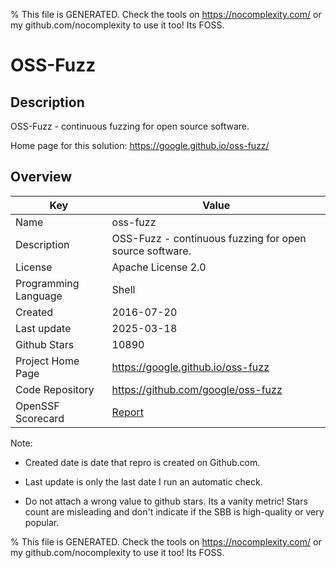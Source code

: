
% This file is GENERATED. Check the tools on https://nocomplexity.com/ or my github.com/nocomplexity to use it too! Its FOSS. 

# OSS-Fuzz

## Description 

OSS-Fuzz - continuous fuzzing for open source software. 

Home page for this solution: https://google.github.io/oss-fuzz/ 

## Overview 

| Key | Value |
| --- | --- |
| Name | oss-fuzz |
| Description | OSS-Fuzz - continuous fuzzing for open source software. |
| License | Apache License 2.0 |
| Programming Language | Shell |
| Created | 2016-07-20 |
| Last update | 2025-03-18 |
| Github Stars | 10890 |
| Project Home Page | https://google.github.io/oss-fuzz |
| Code Repository | https://github.com/google/oss-fuzz |
| OpenSSF Scorecard | [Report](https://securityscorecards.dev/viewer/?uri=github.com/google/oss-fuzz) |

Note:
 - Created date is date that repro is created on Github.com. 

- Last update is only the last date I run an automatic check. 

- Do not attach a wrong value to github stars. Its a vanity metric! Stars count are misleading and 
don't indicate if the SBB is high-quality or very popular.

% This file is GENERATED. Check the tools on https://nocomplexity.com/ or my github.com/nocomplexity to use it too! Its FOSS. 

